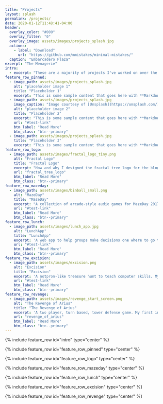 ```yaml
---
title: "Projects"
layout: splash
permalink: /projects/
date: 2020-01-12T11:48:41-04:00
header:
  overlay_color: "#000"
  overlay_filter: "0"
  overlay_image: assets/images/projects_splash.jpg
  actions:
    - label: "Download"
      url: "https://github.com/mmistakes/minimal-mistakes/"
  caption: "Embarcadero Plaza"
excerpt: "The Menagerie"
intro:
  - excerpt: "These are a majority of projects I've worked on over the years. Those pinned at the top are the ones I currently am most invested in and/or most proud of. The rest are listed in chronological order."
feature_row_pinned:
  - image_path: assets/images/projects_splash.jpg
    alt: "placeholder image 1"
    title: "Placeholder 1"
    excerpt: "This is some sample content that goes here with **Markdown** formatting."
  - image_path: assets/images/projects_splash.jpg
    image_caption: "Image courtesy of [Unsplash](https://unsplash.com/)"
    alt: "placeholder image 2"
    title: "Placeholder 2"
    excerpt: "This is some sample content that goes here with **Markdown** formatting."
    url: "#test-link"
    btn_label: "Read More"
    btn_class: "btn--primary"
  - image_path: assets/images/projects_splash.jpg
    title: "Placeholder 3"
    excerpt: "This is some sample content that goes here with **Markdown** formatting."   
feature_row_logo:
  - image_path: assets/images/fractal_logo_tiny.png
    alt: "Fractal Logo"
    title: "Fractal Logo"
    excerpt: "How and why I designed the fractal tree logo for the blog using Turtle and Seaborn. (Spring, 2020)"
    url: "fractal_tree_logo"
    btn_label: "Read More"
    btn_class: "btn--primary"
feature_row_mazeday:
  - image_path: assets/images/binball_small.png
    alt: "MazeDay"
    title: "MazeDay"
    excerpt: "A collection of arcade-style audio games for MazeDay 2017. My first group coding. (Fall, 2017)"
    url: "#test-link"
    btn_label: "Read More"
    btn_class: "btn--primary"
feature_row_lunch:
  - image_path: assets/images/lunch_app.jpg
    alt: "LunchApp"
    title: "LunchApp"
    excerpt: 'A web app to help groups make decisions one where to go to lunch. My first web app. (Summer, 2017)'
    url: "#test-link"
    btn_label: "Read More"
    btn_class: "btn--primary"
feature_row_excision:
  - image_path: assets/images/excision.png
    alt: "Excision"
    title: "Excision"
    excerpt: 'A notpron-like treasure hunt to teach computer skills. My first project to have users. (Fall, 2015)'
    url: "#test-link"
    btn_label: "Read More"
    btn_class: "btn--primary"
feature_row_revenge:
  - image_path: assets/images/revenge_start_screen.png
    alt: "The Revenge of Arius"
    title: "The Revenge of Arius"
    excerpt: 'A two player, turn based, tower defense game. My first independent coding project. (Summer, 2014)'
    url: "revenge_of_arius"
    btn_label: "Read More"
    btn_class: "btn--primary"
---
```


{% include feature_row id="intro" type="center" %}

{% include feature_row id="feature_row_pinned" type="center" %}

{% include feature_row id="feature_row_logo" type="center" %}

{% include feature_row id="feature_row_mazeday" type="center" %}

{% include feature_row id="feature_row_lunch" type="center" %}

{% include feature_row id="feature_row_excision" type="center" %}

{% include feature_row id="feature_row_revenge" type="center" %}
